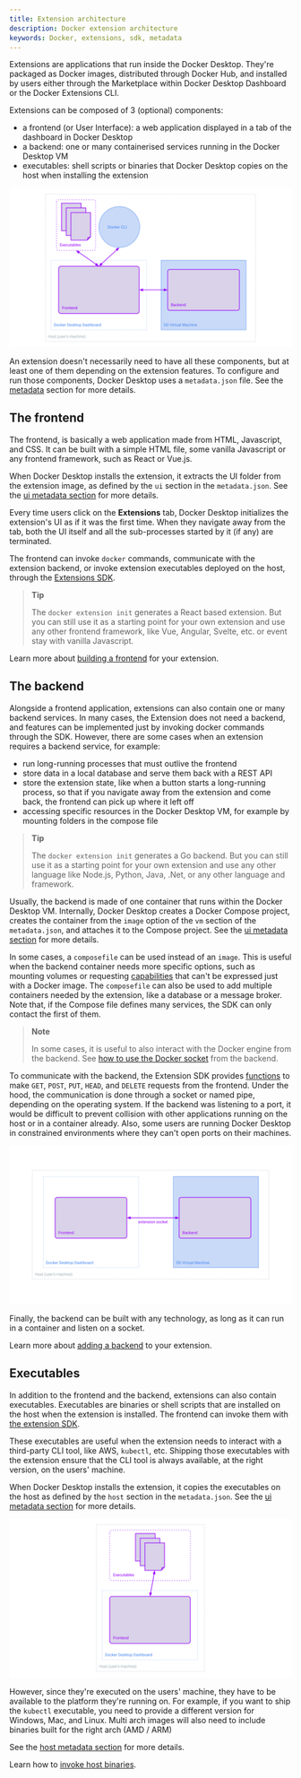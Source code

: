 ```yaml
---
title: Extension architecture
description: Docker extension architecture
keywords: Docker, extensions, sdk, metadata
---
```


Extensions are applications that run inside the Docker Desktop. They're packaged as Docker images, distributed
through Docker Hub, and installed by users either through the Marketplace within Docker Desktop Dashboard or the
Docker Extensions CLI.

Extensions can be composed of 3 (optional) components:
- a frontend (or User Interface): a web application displayed in a tab of the dashboard in Docker Desktop
- a backend: one or many containerised services running in the Docker Desktop VM
- executables: shell scripts or binaries that Docker Desktop copies on the host when installing the extension

![Overview](./images/overview.svg)

An extension doesn't necessarily need to have all these components, but at least one of them depending on the extension features. 
To configure and run those components, Docker Desktop uses a `metadata.json` file. See the
[metadata](./metadata) section for more details.

## The frontend

The frontend, is basically a web application made from HTML, Javascript, and CSS. It can be built with a simple HTML
file, some vanilla Javascript or any frontend framework, such as React or Vue.js.

When Docker Desktop installs the extension, it extracts the UI folder from the extension image, as defined by the 
`ui` section in the `metadata.json`. See the [ui metadata section](./metadata.md#ui-section) for more details.

Every time users click on the **Extensions** tab, Docker Desktop initializes the extension's UI as if it was the first time. When they navigate away from the tab, both the UI itself and all the sub-processes started by it (if any) are terminated.

The frontend can invoke `docker` commands, communicate with the extension backend, or invoke extension executables
deployed on the host, through the [Extensions SDK](https://www.npmjs.com/package/@docker/extension-api-client).

> **Tip**
>
> The `docker extension init` generates a React based extension. But you can still use it as a starting point for
> your own extension and use any other frontend framework, like Vue, Angular, Svelte, etc. or event stay with
> vanilla Javascript.


Learn more about [building a frontend](../build/set-up/frontend-extension-tutorial.md) for your extension.

## The backend

Alongside a frontend application, extensions can also contain one or many backend services. In many cases, the Extension does not need a backend, and features can be implemented just by invoking docker commands through the SDK. However, there are some cases when an extension requires a backend
	service, for example:
- run long-running processes that must outlive the frontend
- store data in a local database and serve them back with a REST API
- store the extension state, like when a button starts a long-running process, so that if you navigate away
  from the extension and come back, the frontend can pick up where it left off
- accessing specific resources in the Docker Desktop VM, for example by mounting folders in the compose
file

> **Tip**
>
> The `docker extension init` generates a Go backend. But you can still use it as a starting point for
> your own extension and use any other language like Node.js, Python, Java, .Net, or any other language and framework.


Usually, the backend is made of one container that runs within the Docker Desktop VM. Internally, Docker Desktop creates
a Docker Compose project, creates the container from the `image` option of the `vm` section of the `metadata.json`, and
attaches it to the Compose project. See the [ui metadata section](./metadata.md#vm-section) for more details.

In some cases, a `composefile` can be used instead of an `image`. This is useful when the backend container
needs more specific options, such as mounting volumes or requesting [capabilities](https://docs.docker.com/engine/reference/run/#runtime-privilege-and-linux-capabilities)
that can't be expressed just with a Docker image. The `composefile` can also be used to add multiple containers
needed by the extension, like a database or a message broker. 
Note that, if the Compose file defines many services, the SDK can only contact the first of them.

> **Note**
>
> In some cases, it is useful to also interact with the Docker engine from the backend.
> See [how to use the Docker socket](../guides/use-docker-socket-from-backend.md) from the backend.

To communicate with the backend, the Extension SDK provides [functions](../dev/api/backend.md#get) to make `GET`,
`POST`, `PUT`, `HEAD`, and `DELETE` requests from the frontend. Under the hood, the communication is done through a socket
or named pipe, depending on the operating system. If the backend was listening to a port, it would be difficult to
prevent collision with other applications running on the host or in a container already. Also, some users are
running Docker Desktop in constrained environments where they can't open ports on their machines.

![Backend and frontend communication](./images/frontend-backend.svg)

Finally, the backend can be built with any technology, as long as it can run in a container and listen on a socket.

Learn more about [adding a backend](../build/set-up/backend-extension-tutorial.md) to your extension.

## Executables

In addition to the frontend and the backend, extensions can also contain executables. Executables are binaries or shell scripts
that are installed on the host when the extension is installed. The frontend can invoke them with [the extension SDK](../dev/api/backend.md#invoke-an-extension-binary-on-the-host).

These executables are useful when the extension needs to interact with a third-party CLI tool, like AWS, `kubectl`, etc.
Shipping those executables with the extension ensure that the CLI tool is always available, at the right version, on
the users' machine.

When Docker Desktop installs the extension, it copies the executables on the host as defined by the `host` section in
the `metadata.json`. See the [ui metadata section](./metadata.md#host-section) for more details.

![Executable and frontend communication](./images/frontend-executables.svg)

However, since they're executed on the users' machine, they have to be available to the platform they're running on.
For example, if you want to ship the `kubectl` executable, you need to provide a different version for Windows, Mac,
and Linux. Multi arch images will also need to include binaries built for the right arch (AMD / ARM)


See the [host metadata section](./metadata.md#host-section) for more details.

Learn how to [invoke host binaries](../guides/invoke-host-binaries.md).